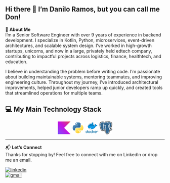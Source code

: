 ## Hi there 👋 I’m Danilo Ramos, but you can call me Don!

🔧 **About Me**  
I’m a Senior Software Engineer with over 9 years of experience in backend development. I specialize in Kotlin, Python, microservices, event-driven architectures, and scalable system design. I’ve worked in high-growth startups, unicorns, and now in a large, privately held edtech company, contributing to impactful projects across logistics, finance, healthtech, and education.

I believe in understanding the problem before writing code. I’m passionate about building maintainable systems, mentoring teammates, and improving engineering culture. Throughout my journey, I’ve introduced architectural improvements, helped junior developers ramp up quickly, and created tools that streamlined operations for multiple teams.

## 💻 My Main Technology Stack

<div align="center">
  <code><img height="40" alt="kotlin" src="https://raw.githubusercontent.com/github/explore/main/topics/kotlin/kotlin.png"></code>
  <code><img height="40" alt="python" src="https://raw.githubusercontent.com/github/explore/main/topics/python/python.png"></code>
  <code><img height="40" alt="docker" src="https://raw.githubusercontent.com/github/explore/main/topics/docker/docker.png"></code>
  <code><img height="40" alt="postgresql" src="https://raw.githubusercontent.com/github/explore/main/topics/postgresql/postgresql.png"></code>
</div>

---

📬 **Let’s Connect**  
Thanks for stopping by! Feel free to connect with me on LinkedIn or drop me an email.

[![linkedin](https://img.shields.io/badge/LinkedIn-0e76a8?style=for-the-badge&logo=linkedin&logoColor=white)](https://www.linkedin.com/in/dgaramos)  
[![gmail](https://img.shields.io/badge/Gmail-D14836?style=for-the-badge&logo=gmail&logoColor=white)](mailto:dgaramos@gmail.com)

